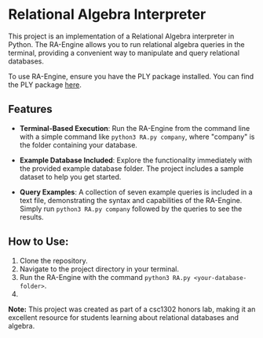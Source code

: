 # Relational Algebra Interpreter

This project is an implementation of a Relational Algebra interpreter in Python. The RA-Engine allows you to run relational algebra queries in the terminal, providing a convenient way to manipulate and query relational databases.

To use RA-Engine, ensure you have the PLY package installed. You can find the PLY package [here](https://www.dabeaz.com/ply/ply.html). 

## Features

- **Terminal-Based Execution**: Run the RA-Engine from the command line with a simple command like `python3 RA.py company`, where "company" is the folder containing your database.

- **Example Database Included**: Explore the functionality immediately with the provided example database folder. The project includes a sample dataset to help you get started.

- **Query Examples**: A collection of seven example queries is included in a text file, demonstrating the syntax and capabilities of the RA-Engine. Simply run `python3 RA.py company` followed by the queries to see the results.

## How to Use:

1. Clone the repository.
2. Navigate to the project directory in your terminal.
3. Run the RA-Engine with the command `python3 RA.py <your-database-folder>`.
4. 

**Note:** This project was created as part of a csc1302 honors lab, making it an excellent resource for students learning about relational databases and algebra.
